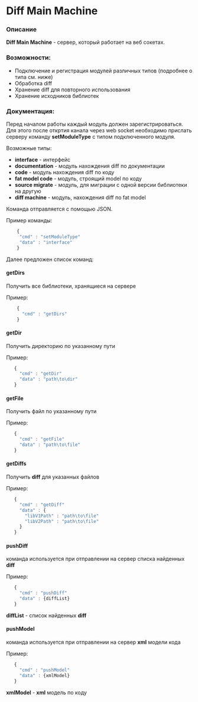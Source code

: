 # Diff Main Machine

### Описание

__Diff Main Machine__ - сервер, который работает на веб сокетах.

### Возможности:
- Подключение и регистрация модулей различных типов (подробнее о типа см. ниже)
- Обработка diff
- Хранение diff для повторного использования
- Хранение исходников библиотек

### Документация:
Перед началом работы каждый модуль должен зарегистрироваться. Для этого после откртия канала через web socket необходимо прислать серверу команду __setModuleType__ с типом подключенного модуля.

Возможные типы:
- __interface__ - интерфейс
- __documentation__ - модуль нахождения diff по документации
- __code__ - модуль нахождения diff по коду
- __fat model code__ - модуль, строящий model по коду
- __source migrate__ - модуль, для миграции с одной версии библиотеки на другую
- __diff machine__ - модуль, нахождения diff по fat model

Команда отправляется с помощью JSON.

Пример команды:

``` js
    {
     "cmd" : "setModuleType"
     "data" : "interface"
    }
```

Далее предложен список команд:

#### getDirs
Получить все библиотеки, хранящиеся на сервере

Пример:

``` js
    {
      "cmd" : "getDirs"
    }
```

#### getDir
 Получить директорию по указанному пути

 Пример:

 ``` js
    {
      "cmd" : "getDir"
      "data" : "path\to\dir"
    }
```

#### getFile
 Получить файл по указанному пути

 Пример:

 ``` js
    {
      "cmd" : "getFile"
      "data" : "path\to\file"
    }
```

#### getDiffs
 Получить __diff__ для указанных файлов

 Пример:

 ``` js
    {
      "cmd" : "getDiff"
      "data" : {
        "libV1Path" : "path\to\file"
        "libV2Path" : "path\to\file"
      }
    }
```

#### pushDiff
 команда используется при отправлении на сервер списка найденных __diff__

 Пример:

 ``` js
    {
      "cmd" : "pushDiff"
      "data" : {diffList}
    }
```
__diffList__ - список найденных __diff__

#### pushModel
 команда используется при отправлении на сервер __xml__ модели кода

 Пример:

 ``` js
    {
      "cmd" : "pushModel"
      "data" : {xmlModel}
    }
```
__xmlModel__ - __xml__ модель по коду

